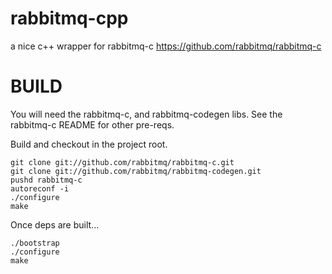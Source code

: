 # rabbitmq-cpp

a nice c++ wrapper for rabbitmq-c <https://github.com/rabbitmq/rabbitmq-c>

# BUILD

You will need the rabbitmq-c, and rabbitmq-codegen libs. See the rabbitmq-c README for other pre-reqs.  

Build and checkout in the project root.  

    git clone git://github.com/rabbitmq/rabbitmq-c.git
    git clone git://github.com/rabbitmq/rabbitmq-codegen.git
    pushd rabbitmq-c
    autoreconf -i
    ./configure
    make

Once deps are built...

    ./bootstrap
    ./configure
    make
